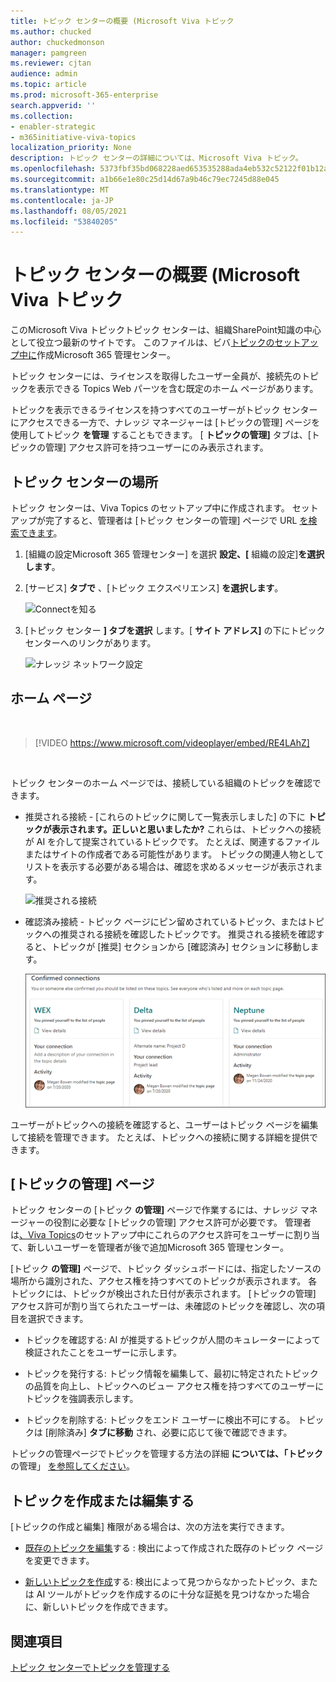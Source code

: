 ```yaml
---
title: トピック センターの概要 (Microsoft Viva トピック
ms.author: chucked
author: chuckedmonson
manager: pamgreen
ms.reviewer: cjtan
audience: admin
ms.topic: article
ms.prod: microsoft-365-enterprise
search.appverid: ''
ms.collection:
- enabler-strategic
- m365initiative-viva-topics
localization_priority: None
description: トピック センターの詳細については、Microsoft Viva トピック。
ms.openlocfilehash: 5373fbf35bd068228aed653535288ada4eb532c52122f01b12a317d3a98713a1
ms.sourcegitcommit: a1b66e1e80c25d14d67a9b46c79ec7245d88e045
ms.translationtype: MT
ms.contentlocale: ja-JP
ms.lasthandoff: 08/05/2021
ms.locfileid: "53840205"
---
```

# <a name="topic-center-overview-in-microsoft-viva-topics"></a>トピック センターの概要 (Microsoft Viva トピック

このMicrosoft Viva トピックトピック センターは、組織SharePoint知識の中心として役立つ最新のサイトです。 このファイルは、ビバ[トピックのセットアップ中に](set-up-topic-experiences.md)作成Microsoft 365 管理センター。

トピック センターには、ライセンスを取得したユーザー全員が、接続先のトピックを表示できる Topics Web パーツを含む既定のホーム ページがあります。

トピックを表示できるライセンスを持つすべてのユーザーがトピック センターにアクセスできる一方で、ナレッジ マネージャーは [トピックの管理] ページを使用してトピック **を管理** することもできます。 [ **トピックの管理]** タブは、[トピックの管理] アクセス許可を持つユーザーにのみ表示されます。

## <a name="where-is-my-topic-center"></a>トピック センターの場所

トピック センターは、Viva Topics のセットアップ中に作成されます。 セットアップが完了すると、管理者は [トピック センターの管理] ページで URL [を検索できます](./topic-experiences-administration.md#to-access-topics-management-settings)。


1. [組織の設定Microsoft 365 管理センター] を選択 **設定、[** 組織の設定]**を選択します**。
2. [サービス] **タブで** 、[トピック エクスペリエンス] **を選択します**。

    ![Connectを知る](../media/admin-org-knowledge-options-completed.png)

3. [トピック センター **] タブを選択** します。[ **サイト アドレス]** の下にトピック センターへのリンクがあります。

    ![ナレッジ ネットワーク設定](../media/knowledge-network-settings-topic-center.png)

## <a name="home-page"></a>ホーム ページ

</br>

> [!VIDEO https://www.microsoft.com/videoplayer/embed/RE4LAhZ]

</br>

トピック センターのホーム ページでは、接続している組織のトピックを確認できます。

- 推奨される接続 - [これらのトピックに関して一覧表示しました] の下に **トピックが表示されます。正しいと思いましたか?** これらは、トピックへの接続が AI を介して提案されているトピックです。 たとえば、関連するファイルまたはサイトの作成者である可能性があります。 トピックの関連人物としてリストを表示する必要がある場合は、確認を求めるメッセージが表示されます。

   ![推奨される接続](../media/knowledge-management/my-topics.png)

- 確認済み接続 - トピック ページにピン留めされているトピック、またはトピックへの推奨される接続を確認したトピックです。 推奨される接続を確認すると、トピックが [推奨] セクションから [確認済み] セクションに移動します。

   ![承認済みトピック](../media/knowledge-management/my-topics-confirmed.png)

ユーザーがトピックへの接続を確認すると、ユーザーはトピック ページを編集して接続を管理できます。 たとえば、トピックへの接続に関する詳細を提供できます。

## <a name="manage-topics-page"></a>[トピックの管理] ページ

トピック センターの [トピック **の管理]** ページで作業するには、ナレッジ マネージャーの役割に必要な [トピックの管理] アクセス許可が必要です。 管理者は[、Viva Topics](set-up-topic-experiences.md)のセットアップ中にこれらのアクセス許可をユーザーに割り[](topic-experiences-knowledge-rules.md)当て、新しいユーザーを管理者が後で追加Microsoft 365 管理センター。

[トピック **の管理]** ページで、トピック ダッシュボードには、指定したソースの場所から識別された、アクセス権を持つすべてのトピックが表示されます。 各トピックには、トピックが検出された日付が表示されます。 [トピックの管理] アクセス許可が割り当てられたユーザーは、未確認のトピックを確認し、次の項目を選択できます。

- トピックを確認する: AI が推奨するトピックが人間のキュレーターによって検証されたことをユーザーに示します。

- トピックを発行する: トピック情報を編集して、最初に特定されたトピックの品質を向上し、トピックへのビュー アクセス権を持つすべてのユーザーにトピックを強調表示します。

- トピックを削除する: トピックをエンド ユーザーに検出不可にする。 トピックは [削除済み] **タブに移動** され、必要に応じて後で確認できます。

トピックの管理ページでトピックを管理する方法の詳細 **については、「トピック** の管理」 [を参照してください](manage-topics.md)。

## <a name="create-or-edit-a-topic"></a>トピックを作成または編集する

[トピックの作成と編集] 権限がある場合は、次の方法を実行できます。

- [既存のトピックを編集](edit-a-topic.md)する : 検出によって作成された既存のトピック ページを変更できます。

- [新しいトピックを作成](create-a-topic.md)する: 検出によって見つからなかったトピック、または AI ツールがトピックを作成するのに十分な証拠を見つけなかった場合に、新しいトピックを作成できます。

## <a name="see-also"></a>関連項目

[トピック センターでトピックを管理する](manage-topics.md)
